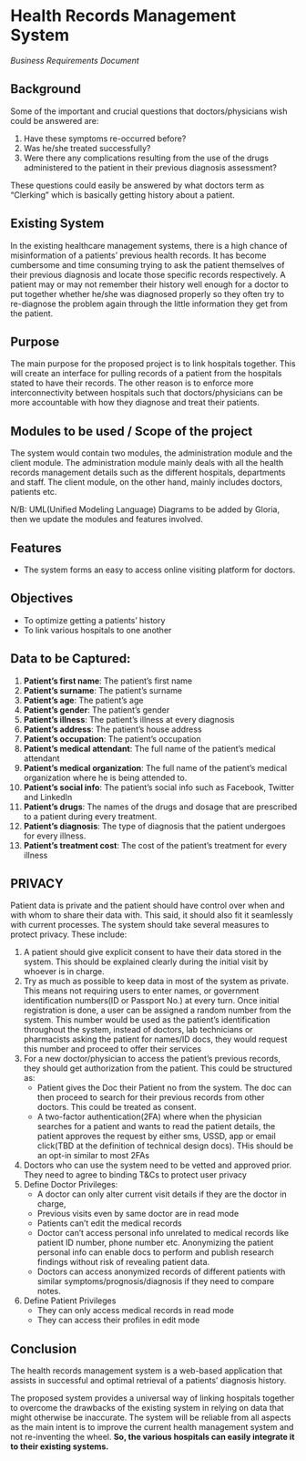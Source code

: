 # Health Records Management System

_Business Requirements Document_

## Background

Some of the important and crucial questions that  doctors/physicians wish could be answered are:

  1. Have these symptoms re-occurred before?
  2. Was he/she treated successfully?
  3. Were there any complications resulting from the use of the drugs administered to the patient in their previous diagnosis assessment?

These questions could easily be answered by what doctors term as “Clerking” which is basically getting history about a patient.

## Existing System

In the existing healthcare management systems, there is a high chance of misinformation of a patients’ previous health records. It has become cumbersome and time consuming trying to ask the patient themselves of their previous diagnosis and locate those specific records respectively. A patient may or may not remember their history well enough for a doctor to put together whether he/she was diagnosed properly so they often try to re-diagnose the problem again through the little information they get from the patient.

## Purpose

The main purpose for the proposed project is to link hospitals together. This will create an interface for pulling records of a patient from the hospitals stated to have their records. 
The other reason is to enforce more interconnectivity between hospitals such that doctors/physicians can be more accountable with how they diagnose and treat their patients.

## Modules to be used / Scope of the project

The system would contain two modules, the administration module and the client module. The administration module mainly deals with all the health records management details such as the different hospitals, departments and staff. The client module, on the other hand, mainly includes doctors, patients etc.

N/B: UML(Unified Modeling Language) Diagrams to be added by Gloria, then we update the modules and features involved.

## Features

- The system forms an easy to access online visiting platform for doctors.

## Objectives

- To optimize getting a patients’ history
- To link various hospitals to one another

## Data to be Captured:

1. **Patient’s first name**: The patient’s first name
1. **Patient’s surname**: The patient’s surname
1. **Patient’s age**: The patient’s age
1. **Patient’s gender**: The patient’s gender
1. **Patient’s illness**: The patient’s illness at every diagnosis
1. **Patient’s address**: The patient’s house address
1. **Patient’s occupation**: The patient’s occupation
1. **Patient’s medical attendant**: The full name of the patient’s medical attendant
1. **Patient’s medical organization**: The full name of the patient’s medical organization where he is being attended to.
1. **Patient’s social info**: The patient’s social info such as Facebook, Twitter and LinkedIn
1. **Patient’s drugs**: The names of the drugs and dosage that are prescribed to a patient during every treatment.
1. **Patient’s diagnosis**: The type of diagnosis that the patient undergoes for every illness.
1. **Patient’s treatment cost**: The cost of the patient’s treatment for every illness

## PRIVACY 

Patient data is private and the patient should have control over when and with whom to share their data with. This said, it should also fit it seamlessly with current processes. The system should take several measures to protect privacy. These include:

1. A patient should give explicit consent to have their data stored in the system. This should be explained clearly during the initial visit by whoever is in charge.
2. Try as much as possible to keep data in most of the system as private. This means not requiring users to enter names, or government identification numbers(ID or Passport No.) at every turn. Once initial registration is done, a user can be assigned a random number from the system. This number would be used as the patient’s identification throughout the system, instead of doctors, lab technicians or pharmacists asking the patient for names/ID docs, they would request this number and proceed to offer their services
3. For a new doctor/physician to access the patient’s previous records, they should get authorization from the patient. This could be structured as:
   - Patient gives the Doc their Patient no from the system. The doc can then proceed to search for their previous records from other doctors. This could be treated as consent.
   - A two-factor authentication(2FA) where when the physician searches for a patient and wants to read the patient details, the patient approves the request by either sms, USSD, app or email click(TBD at the definition of technical design docs). THis should be an opt-in similar to most 2FAs
4. Doctors who can use the system need to be vetted and approved prior. They need to agree to binding T&Cs to protect user privacy
5. Define Doctor Privileges:
   - A doctor can only alter current visit details if they are the doctor in charge,
   - Previous visits even by same doctor are in read mode
   - Patients can’t edit the medical records
   - Doctor can’t access personal info unrelated to medical records like patient ID number, phone number etc. Anonymizing the patient personal info can enable docs to perform and publish research findings without risk of revealing patient data.
   - Doctors can access anonymized records of different patients with similar symptoms/prognosis/diagnosis if they need to compare notes.
6. Define Patient Privileges
   - They can only access medical records in read mode
   - They can access their profiles in edit mode

## Conclusion

The health records management system is a web-based application that assists in successful and optimal retrieval of a patients’ diagnosis history.

The proposed system provides a universal way of linking hospitals together to overcome the drawbacks of the existing system in relying on data that might otherwise be inaccurate. The system will be reliable from all aspects as the main intent is to improve the current health management system and not re-inventing the wheel. **So, the various hospitals can easily integrate it to their existing systems.**
